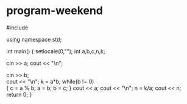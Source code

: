# program-weekend
#include <iostream>

using namespace std;

int main()
{
  setlocale(0,"");
  int a,b,c,n,k;

  cin >> a;
  cout << "\n";
  
  cin >> b;    
  cout << "\n";
  k = a*b;
  while(b != 0)  
  {
    c = a % b;
      a = b;
      b = c;
  }
  cout << a;
  cout << "\n";
  n = k/a;
  cout << n;  
  return 0;
}
